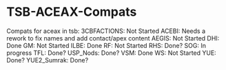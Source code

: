# TSB-ACEAX-Compats

Compats for aceax in tsb:
3CBFACTIONS: Not Started
ACEBI: Needs a rework to fix names and add contact/apex content
AEGIS: Not Started
DHI: Done
GM: Not Started
ILBE: Done
RF: Not Started
RHS: Done?
SOG: In progress
TFL: Done?
USP_Nods: Done?
VSM: Done
WS: Not Started
YUE: Done?
YUE2_Sumrak: Done?
